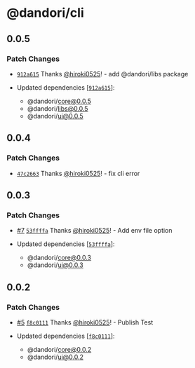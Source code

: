 # @dandori/cli

## 0.0.5

### Patch Changes

- [`912a615`](https://github.com/hiroki0525/dandori/commit/912a615fa726620de73c3909d64b0c9aecca2049) Thanks [@hiroki0525](https://github.com/hiroki0525)! - add @dandori/libs package

- Updated dependencies [[`912a615`](https://github.com/hiroki0525/dandori/commit/912a615fa726620de73c3909d64b0c9aecca2049)]:
  - @dandori/core@0.0.5
  - @dandori/libs@0.0.5
  - @dandori/ui@0.0.5

## 0.0.4

### Patch Changes

- [`47c2663`](https://github.com/hiroki0525/dandori/commit/47c26631d0fe17fdeff9498c6c9a8d050432377c) Thanks [@hiroki0525](https://github.com/hiroki0525)! - fix cli error

## 0.0.3

### Patch Changes

- [#7](https://github.com/hiroki0525/dandori/pull/7) [`53ffffa`](https://github.com/hiroki0525/dandori/commit/53ffffa03fdbc88cba25f5dbaf357d0c59487612) Thanks [@hiroki0525](https://github.com/hiroki0525)! - Add env file option

- Updated dependencies [[`53ffffa`](https://github.com/hiroki0525/dandori/commit/53ffffa03fdbc88cba25f5dbaf357d0c59487612)]:
  - @dandori/core@0.0.3
  - @dandori/ui@0.0.3

## 0.0.2

### Patch Changes

- [#5](https://github.com/hiroki0525/dandori/pull/5) [`f8c0111`](https://github.com/hiroki0525/dandori/commit/f8c01110db1fd95d3bfcc9f4c17c52d27a588c52) Thanks [@hiroki0525](https://github.com/hiroki0525)! - Publish Test

- Updated dependencies [[`f8c0111`](https://github.com/hiroki0525/dandori/commit/f8c01110db1fd95d3bfcc9f4c17c52d27a588c52)]:
  - @dandori/core@0.0.2
  - @dandori/ui@0.0.2
